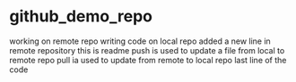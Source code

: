 # github_demo_repo
working on remote repo
writing code on local repo
added a new line in remote repository
this is readme
push is used to update a file from local to remote repo
pull ia used to update from remote to local repo
last line of the code


